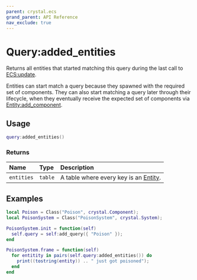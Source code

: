 ```yaml
---
parent: crystal.ecs
grand_parent: API Reference
nav_exclude: true
---
```


# Query:added_entities

Returns all entities that started matching this query during the last call to [ECS:update](ecs_update).

Entities can start match a query because they spawned with the required set of components. They can also start matching a query later through their lifecycle, when they eventually receive the expected set of components via [Entity:add_component](entity_add_component).

## Usage

```lua
query:added_entities()
```

### Returns

| Name       | Type    | Description                                     |
| :--------- | :------ | :---------------------------------------------- |
| `entities` | `table` | A table where every key is an [Entity](entity). |

## Examples

```lua
local Poison = Class("Poison", crystal.Component);
local PoisonSystem = Class("PoisonSystem", crystal.System);

PoisonSystem.init = function(self)
  self.query = self:add_query({ "Poison" });
end

PoisonSystem.frame = function(self)
  for entitity in pairs(self.query:added_entities()) do
    print((tostring(entity)) .. " just got poisoned");
  end
end
```

